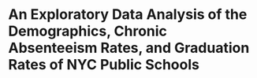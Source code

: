 # An Exploratory Data Analysis of the Demographics, Chronic Absenteeism Rates, and Graduation Rates of NYC Public Schools